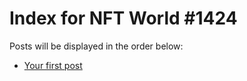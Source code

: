 # Index for NFT World #1424
Posts will be displayed in the order below:

- [Your first post](./001-first.md)

